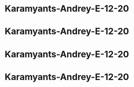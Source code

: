 # Karamyants-Andrey-E-12-20
# Karamyants-Andrey-E-12-20
# Karamyants-Andrey-E-12-20
# Karamyants-Andrey-E-12-20
